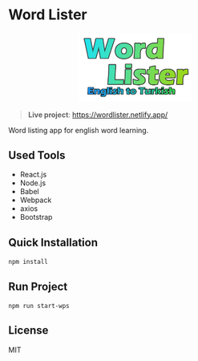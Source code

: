 # Word Lister
<p align="center">
  <img src="./logo.png" width="45%"/> 
</p>

> **Live project**: https://wordlister.netlify.app/

Word listing app for english word learning.

## Used Tools
- React.js
- Node.js
- Babel
- Webpack
- axios
- Bootstrap

## Quick Installation
```
npm install
```
## Run Project
```
npm run start-wps
```



## License
MIT

